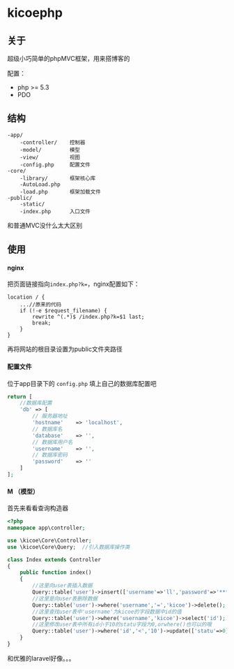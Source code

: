 ﻿# kicoephp

## 关于
超级小巧简单的phpMVC框架，用来搭博客的

配置：

* php >= 5.3
* PDO

## 结构
```
-app/
	-controller/    控制器
    -model/         模型
    -view/          视图
    -config.php     配置文件
-core/
	-library/       框架核心库
    -AutoLoad.php
    -load.php       框架加载文件
-public/
	-static/
    -index.php      入口文件
```
和普通MVC没什么太大区别
## 使用
#### nginx
把页面链接指向`index.php?k=`，nginx配置如下：
```
location / {
	...//原来的代码
    if (!-e $request_filename) {
        rewrite ^(.*)$ /index.php?k=$1 last;
        break;
    }
}
```
再将网站的根目录设置为public文件夹路径
#### 配置文件
位于app目录下的 `config.php` 填上自己的数据库配置吧
```php
return [
	//数据库配置
	'db' => [
		// 服务器地址
	    'hostname'    => 'localhost',
	    // 数据库名
	    'database'    => '',
	    // 数据库用户名
	    'username'    => '',
	    // 数据库密码
	    'password'    => ''
	]
];
```
#### M  （模型）
首先来看看查询构造器
```php
<?php
namespace app\controller;

use \kicoe\Core\Controller;
use \kicoe\Core\Query;  //引入数据库操作类

class Index extends Controller
{
	public function index()
	{
		//这里向user表插入数据
		Query::table('user')->insert(['username'=>'ll','password'=>'***']);
		//这里是向user表删除数据
		Query::table('user')->where('username','=','kicoe')->delete();
	    //这里查找user表中'username'为kicoe的字段数据中id的值
		Query::table('user')->where('username','kicoe')->select('id');
		//这里修改user表中所有id小于10的statu字段为0,orwhere()也可以的哦
		Query::table('user')->where('id','<','10')->update(['statu'=>0]);
	}
}
```
和优雅的laravel好像。。。
 

 



